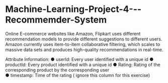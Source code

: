 # Machine-Learning-Project-4---Recommemder-System

Online E-commerce websites like Amazon, Flipkart uses 
different recommendation models to provide different 
suggestions to different users. Amazon currently uses 
item-to-item collaborative filtering, which scales to massive 
data sets and produces high-quality recommendations in 
real-time. 

Attribute Information: 
● userId: Every user identified with a unique id 
● productId: Every product identified with a unique id 
● Rating: Rating of the corresponding product by 
the corresponding user  
● timestamp: Time of the rating ( ignore this column 
for this exercise) 
